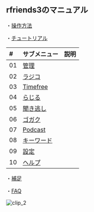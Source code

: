 ## rfriends3のマニュアル  
  
・[操作方法](00.html)  
  
・[チュートリアル](tutorial.html)  
  
|#|サブメニュー|説明|   
|:---|:---|:---|  
|01|[管理](01.html)||  
|02|[ラジコ](02.html)||  
|03|[Timefree](03.html)|  
|04|[らじる](04.html)||  
|05|[聞き逃し](05.html)||  
|06|[ゴガク](06.html)||  
|07|[Podcast](07.html)||  
|08|[キーワード](08.html)||  
|09|[設定](09.html)||  
|10|[ヘルプ](10.html)||  
  
・[補足](supplement.html)  
  
・[FAQ](faq.html)  


![clip_2](https://github.com/user-attachments/assets/6049ea52-25c4-4cee-8a29-515716bc5010)
  
